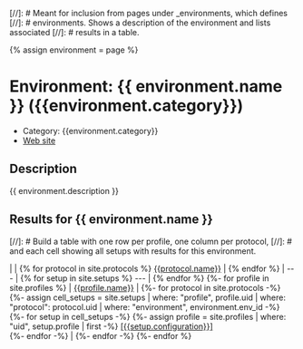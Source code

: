 [//]: # Meant for inclusion from pages under \_environments, which defines
[//]: # environments. Shows a description of the environment and lists associated
[//]: # results in a table.

{% assign environment = page %}

# Environment: {{ environment.name }} ({{environment.category}})

* Category: {{environment.category}}
* [Web site]({{environment.www}})

## Description
{{ environment.description }}

## Results for {{ environment.name }}

[//]: # Build a table with one row per profile, one column per protocol,
[//]: # and each cell showing all setups with results for this environment.

|  | {% for protocol in site.protocols %} [{{protocol.name}}](/protocols/{{protocol.uid}}) | {% endfor %}
| --- | {% for setup in site.setups %} --- | {% endfor %}
{%- for profile in site.profiles %}
| [{{profile.name}}](/profiles/{{profile.uid}}) |
{%- for protocol in site.protocols -%}
{%- assign cell_setups = site.setups | where: "profile", profile.uid | where: "protocol": protocol.uid | where: "environment", environment.env_id -%}
{%- for setup in cell_setups -%}
{%- assign profile = site.profiles | where: "uid", setup.profile | first -%}
[[{{setup.configuration}}]](/setups/{{setup.uid}})<br />
{%- endfor -%}
 |
{%- endfor -%}
{%- endfor %}

